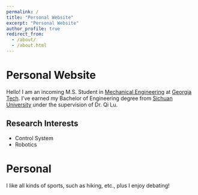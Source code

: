 ```yaml
---
permalink: /
title: "Personal Website"
excerpt: "Personal Website"
author_profile: true
redirect_from:
  - /about/
  - /about.html
---
```


# Personal Website

Hello! I am an incoming M.S. Student in [Mechanical Engineering](https://www.me.gatech.edu/) at [Georgia Tech](https://www.gatech.edu/). I’ve earned my Bachelor of Engineering degree from [Sichuan University](https://en.scu.edu.cn/) under the supervision of Dr. Qi Lu.

## Research Interests

- Control System
- Robotics

# Personal

I like all kinds of sports, such as hiking, etc., plus I enjoy debating!